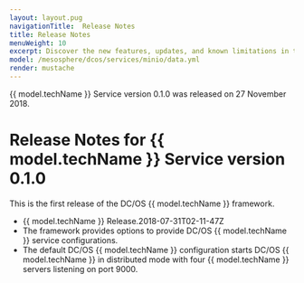 ```yaml
---
layout: layout.pug
navigationTitle:  Release Notes
title: Release Notes
menuWeight: 10
excerpt: Discover the new features, updates, and known limitations in this release of the Minio Service 
model: /mesosphere/dcos/services/minio/data.yml
render: mustache
---
```


{{ model.techName }} Service version 0.1.0 was released on 27 November 2018.

# Release Notes for {{ model.techName }} Service version 0.1.0

This is the first release of the DC/OS {{ model.techName }} framework.

* {{ model.techName }} Release.2018-07-31T02-11-47Z
* The framework provides options to provide DC/OS {{ model.techName }} service configurations.
* The default DC/OS  {{ model.techName }} configuration starts DC/OS {{ model.techName }} in distributed mode with four {{ model.techName }} servers listening on port 9000. 
